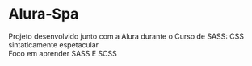 # Alura-Spa
Projeto desenvolvido junto com a Alura durante o Curso de SASS: CSS sintaticamente espetacular
<br/>
Foco em aprender SASS E SCSS
